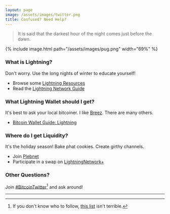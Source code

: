 ```yaml
---
layout: page
image: /assets/images/twitter.png
title: Confused? Need Help?
---
```


> It is said that the darkest hour of the night comes just before the dawn.

{% include image.html path="/assets/images/pug.png" width="69%" %}

### What is Lightning?

Don't worry. Use the long nights of winter to educate yourself!

* Browse some [Lightning Resources](https://www.lopp.net/lightning-information.html)
* Read the [Lightning Network Guide](https://bitcoiner.guide/lightning/)

### What Lightning Wallet should I get?

It's best to ask your local bitcoiner. I like
[Breez](https://breez.technology/). There are many others.

* [Bitcoin Wallet Guide: Lightning](https://bitcoiner.guide/wallet/lightning/)

### Where do I get Liquidity?

It's the holiday season! Bake phat cookies. Create girthy channels.

* Join [Plebnet](https://t.me/plebnet)
* Participate in a swap on [LightningNetwork+](https://lightningnetwork.plus/)

### Other Questions?

Join [#BitcoinTwitter](https://twitter.com/hashtag/BitcoinTwitter)[^hive] and ask around!

---

[^hive]: If you don't know who to follow, [this list](https://hive.one/c/Bitcoin?page=1) isn't terrible.
